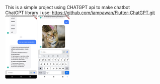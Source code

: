 This is a simple project using CHATGPT api to make chatbot <br>
ChatGPT library i use: https://github.com/iampawan/Flutter-ChatGPT.git
<img src = "https://github.com/ndkai/ChatGPT_Flutter/blob/main/assets/Screenshot_20230301_090601.png" width = "100" >
<img src = "https://github.com/ndkai/ChatGPT_Flutter/blob/main/assets/Screenshot_20230301_092448.png" width = "100" ><br>
